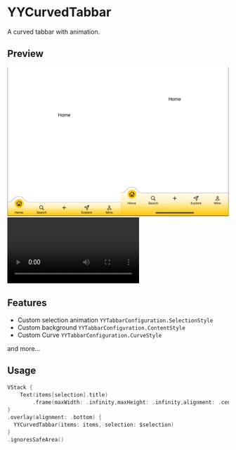 # YYCurvedTabbar

A curved tabbar with animation.

## Preview

![iPhone8](https://github.com/ChuanqingYang/YYCurvedTabbar/blob/main/preview.png)
![Video](https://github.com/ChuanqingYang/YYCurvedTabbar/blob/main/animation.mp4)

## Features
- Custom selection animation `YYTabbarConfiguration.SelectionStyle`
- Custom background `YYTabbarConfiguration.ContentStyle`
- Custom Curve `YYTabbarConfiguration.CurveStyle`

and more...

## Usage
``` swift
VStack {
    Text(items[selection].title)
        .frame(maxWidth: .infinity,maxHeight: .infinity,alignment: .center)
}
.overlay(alignment: .bottom) {
  YYCurvedTabbar(items: items, selection: $selection)
}
.ignoresSafeArea()
```


